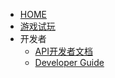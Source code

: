 + [HOME](/)
+ [游戏试玩](/game-examples.md)
+ 开发者
    + [API开发者文档](http:./api)
    + [Developer Guide](/how-to-make.md)
    

